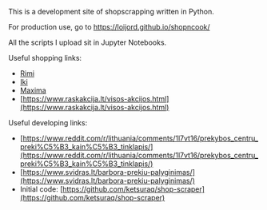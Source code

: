 This is a development site of shopscrapping written in Python.

For production use, go to https://loijord.github.io/shopncook/

All the scripts I upload sit in Jupyter Notebooks. 

Useful shopping links:

* [Rimi](https://www.rimi.lt/e-parduotuve/)
* [Iki](https://www.lastmile.lt/)
* [Maxima](https://barbora.lt)
* [https://www.raskakcija.lt/visos-akcijos.html](https://www.raskakcija.lt/visos-akcijos.html)

Useful developing links:

* [https://www.reddit.com/r/lithuania/comments/1l7vt16/prekybos_centru_preki%C5%B3_kain%C5%B3_tinklapis/](https://www.reddit.com/r/lithuania/comments/1l7vt16/prekybos_centru_preki%C5%B3_kain%C5%B3_tinklapis/)
* [https://www.svidras.lt/barbora-prekiu-palyginimas/](https://www.svidras.lt/barbora-prekiu-palyginimas/)
* Initial code: [https://github.com/ketsuraq/shop-scraper](https://github.com/ketsuraq/shop-scraper)
